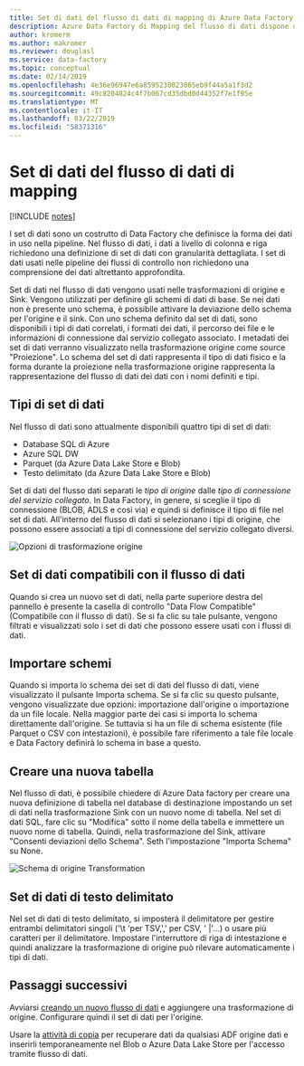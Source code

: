 ```yaml
---
title: Set di dati del flusso di dati di mapping di Azure Data Factory
description: Azure Data Factory di Mapping del flusso di dati dispone di compatibilità di specifici set di dati
author: kromerm
ms.author: makromer
ms.reviewer: douglasl
ms.service: data-factory
ms.topic: conceptual
ms.date: 02/14/2019
ms.openlocfilehash: 4e36e96947e6a8595230023065eb9f44a5a1f3d2
ms.sourcegitcommit: 49c8204824c4f7b067cd35dbd0d44352f7e1f95e
ms.translationtype: MT
ms.contentlocale: it-IT
ms.lasthandoff: 03/22/2019
ms.locfileid: "58371316"
---
```

# <a name="mapping-data-flow-datasets"></a>Set di dati del flusso di dati di mapping

[!INCLUDE [notes](../../includes/data-factory-data-flow-preview.md)]

I set di dati sono un costrutto di Data Factory che definisce la forma dei dati in uso nella pipeline. Nel flusso di dati, i dati a livello di colonna e riga richiedono una definizione di set di dati con granularità dettagliata. I set di dati usati nelle pipeline dei flussi di controllo non richiedono una comprensione dei dati altrettanto approfondita.

Set di dati nel flusso di dati vengono usati nelle trasformazioni di origine e Sink. Vengono utilizzati per definire gli schemi di dati di base. Se nei dati non è presente uno schema, è possibile attivare la deviazione dello schema per l'origine e il sink. Con uno schema definito dal set di dati, sono disponibili i tipi di dati correlati, i formati dei dati, il percorso dei file e le informazioni di connessione dal servizio collegato associato. I metadati dei set di dati verranno visualizzato nella trasformazione origine come source "Proiezione". Lo schema del set di dati rappresenta il tipo di dati fisico e la forma durante la proiezione nella trasformazione origine rappresenta la rappresentazione del flusso di dati dei dati con i nomi definiti e tipi.

## <a name="dataset-types"></a>Tipi di set di dati

Nel flusso di dati sono attualmente disponibili quattro tipi di set di dati:

* Database SQL di Azure
* Azure SQL DW
* Parquet (da Azure Data Lake Store e Blob)
* Testo delimitato (da Azure Data Lake Store e Blob)

Set di dati del flusso dati separati le *tipo di origine* dalle *tipo di connessione del servizio collegato*. In Data Factory, in genere, si sceglie il tipo di connessione (BLOB, ADLS e così via) e quindi si definisce il tipo di file nel set di dati. All'interno del flusso di dati si selezionano i tipi di origine, che possono essere associati a tipi di connessione del servizio collegato diversi.

![Opzioni di trasformazione origine](media/data-flow/dataset1.png "origini")

## <a name="data-flow-compatible-datasets"></a>Set di dati compatibili con il flusso di dati

Quando si crea un nuovo set di dati, nella parte superiore destra del pannello è presente la casella di controllo "Data Flow Compatible" (Compatibile con il flusso di dati). Se si fa clic su tale pulsante, vengono filtrati e visualizzati solo i set di dati che possono essere usati con i flussi di dati. 

## <a name="import-schemas"></a>Importare schemi

Quando si importa lo schema dei set di dati del flusso di dati, viene visualizzato il pulsante Importa schema. Se si fa clic su questo pulsante, vengono visualizzate due opzioni: importazione dall'origine o importazione da un file locale. Nella maggior parte dei casi si importa lo schema direttamente dall'origine. Se tuttavia si ha un file di schema esistente (file Parquet o CSV con intestazioni), è possibile fare riferimento a tale file locale e Data Factory definirà lo schema in base a questo.

## <a name="create-new-table"></a>Creare una nuova tabella

Nel flusso di dati, è possibile chiedere di Azure Data factory per creare una nuova definizione di tabella nel database di destinazione impostando un set di dati nella trasformazione Sink con un nuovo nome di tabella. Nel set di dati SQL, fare clic su "Modifica" sotto il nome della tabella e immettere un nuovo nome di tabella. Quindi, nella trasformazione del Sink, attivare "Consenti deviazioni dello Schema". Seth l'impostazione "Importa Schema" su None.

![Schema di origine Transformation](media/data-flow/dataset2.png "Schema SQL")

## <a name="delimited-text-dataset"></a>Set di dati di testo delimitato

Nel set di dati di testo delimitato, si imposterà il delimitatore per gestire entrambi delimitatori singoli ('\t 'per TSV,',' per CSV, ' |'...) o usare più caratteri per il delimitatore. Impostare l'interruttore di riga di intestazione e quindi analizzare la trasformazione di origine può rilevare automaticamente i tipi di dati.

## <a name="next-steps"></a>Passaggi successivi

Avviarsi [creando un nuovo flusso di dati](data-flow-create.md) e aggiungere una trasformazione di origine. Configurare quindi il set di dati per l'origine.

Usare la [attività di copia](copy-activity-overview.md) per recuperare dati da qualsiasi ADF origine dati e inserirli temporaneamente nel Blob o Azure Data Lake Store per l'accesso tramite flusso di dati.

